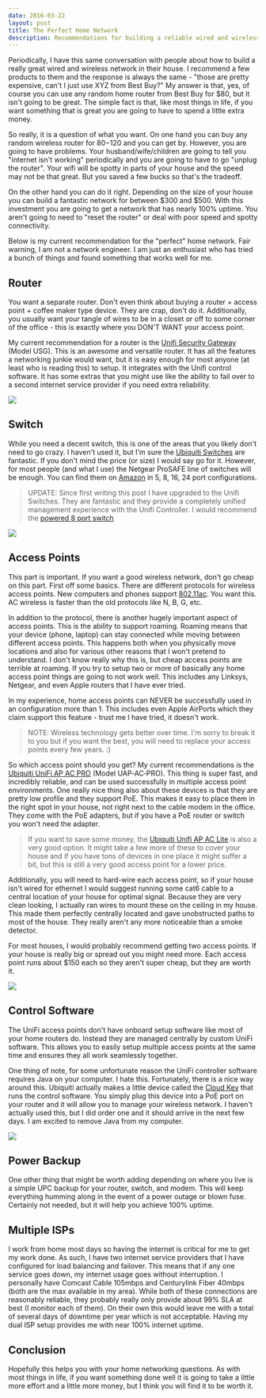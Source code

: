 ```yaml
---
date: 2016-03-22
layout: post
title: The Perfect Home Network
description: Recommendations for building a reliable wired and wireless network for your home.
---
```


Periodically, I have this same conversation with people about how to build a really great wired and wireless network in their house. I recommend a few products to them and the response is always the same - "those are pretty expensive, can't I just use XYZ from Best Buy?" My answer is that, yes, of course you can use any random home router from Best Buy for $80, but it isn't going to be great. The simple fact is that, like most things in life, if you want something that is great you are going to have to spend a little extra money.

So really, it is a question of what you want. On one hand you can buy any random wireless router for $80-$120 and you can get by. However, you are going to have problems. Your husband/wife/children are going to tell you "internet isn't working" periodically and you are going to have to go "unplug the router". Your wifi will be spotty in parts of your house and the speed may not be that great. But you saved a few bucks so that's the tradeoff.

On the other hand you can do it right. Depending on the size of your house you can build a fantastic network for between $300 and $500. With this investment you are going to get a network that has nearly 100% uptime. You aren't going to need to "reset the router" or deal with poor speed and spotty connectivity.

Below is my current recommendation for the "perfect" home network. Fair warning, I am not a network engineer. I am just an enthusiast who has tried a bunch of things and found something that works well for me.

## Router
You want a separate router. Don't even think about buying a router + access point + coffee maker type device. They are crap, don't do it. Additionally, you usually want your tangle of wires to be in a closet or off to some corner of the office - this is exactly where you DON'T WANT your access point.

My current recommendation for a router is the [Unifi Security Gateway](https://www.amazon.com/gp/product/B00LV8YZLK/ref=as_li_tl?ie=UTF8&camp=1789&creative=9325&creativeASIN=B00LV8YZLK&linkCode=as2&tag=ntotten-20&linkId=3b9599b0b6cc392bea33d54b640d368e) (Model USG). This is an awesome and versatile router. It has all the features a networking junkie would want, but it is easy enough for most anyone (at least who is reading this) to setup. It integrates with the Unifi control software. It has some extras that you might use like the ability to fail over to a second internet service provider if you need extra reliability.

![](/images/2016/03/usg.png)

## Switch
While you need a decent switch, this is one of the areas that you likely don't need to go crazy. I haven't used it, but I'm sure the [Ubiquiti Switches](https://www.amazon.com/gp/product/B01MU3WUX1/ref=as_li_qf_sp_asin_il_tl?ie=UTF8&tag=ntotten-20&camp=1789&creative=9325&linkCode=as2&creativeASIN=B01MU3WUX1&linkId=10447e88c74b0d5bb207072b8dbc7589) are fantastic. If you don't mind the price (or size) I would say go for it. However, for most people (and what I use) the Netgear ProSAFE line of switches will be enough. You can find them on [Amazon](http://www.amazon.com/NETGEAR-ProSAFE-Gigabit-Desktop-GS108-400NAS/dp/B00MPVR50A/) in 5, 8, 16, 24 port configurations.

> UPDATE: Since first writing this post I have upgraded to the Unifi Switches. They are fantastic and they provide a completely unified management experience with the Unifi Controller. I would recommend the [powered 8 port switch](https://www.amazon.com/gp/product/B01MU3WUX1/ref=as_li_qf_sp_asin_il_tl?ie=UTF8&tag=ntotten-20&camp=1789&creative=9325&linkCode=as2&creativeASIN=B01MU3WUX1&linkId=10447e88c74b0d5bb207072b8dbc7589)

![](/images/2016/03/prosafe_switch.jpg)

## Access Points
This part is important. If you want a good wireless network, don't go cheap on this part. First off some basics. There are different protocols for wireless access points. New computers and phones support [802.11ac](https://en.wikipedia.org/wiki/IEEE_802.11ac). You want this. AC wireless is faster than the old protocols like N, B, G, etc.

In addition to the protocol, there is another hugely important aspect of access points. This is the ability to support roaming. Roaming means that your device (phone, laptop) can stay connected while moving between different access points. This happens both when you physically move locations and also for various other reasons that I won't pretend to understand. I don't know really why this is, but cheap access points are terrible at roaming. If you try to setup two or more of basically any home access point things are going to not work well. This includes any Linksys, Netgear, and even Apple routers that I have ever tried.

In my experience, home access points can NEVER be successfully used in an configuration more than 1. This includes even Apple AirPorts which they claim support this feature - trust me I have tried, it doesn't work.

> NOTE: Wireless technology gets better over time. I'm sorry to break it to you but if you want the best, you will need to replace your access points every few years. :)

So which access point should you get? My current recommendations is the [Ubiquiti UniFi AP AC PRO](https://www.amazon.com/gp/product/B015PRO512/ref=as_li_qf_sp_asin_il_tl?ie=UTF8&tag=ntotten-20&camp=1789&creative=9325&linkCode=as2&creativeASIN=B015PRO512&linkId=40a90f39544f5054f1a31272058fcb3b) (Model UAP‑AC‑PRO). This thing is super fast, and incredibly reliable, and can be used successfully in multiple access point environments. One really nice thing also about these devices is that they are pretty low profile and they support PoE. This makes it easy to place them in the right spot in your house, not right next to the cable modem in the office. They come with the PoE adapters, but if you have a PoE router or switch you won't need the adapter.

> If you want to save some money, the [Ubiquiti Unifi AP AC Lite](https://www.amazon.com/gp/product/B015PR20GY/ref=as_li_qf_sp_asin_il_tl?ie=UTF8&tag=ntotten-20&camp=1789&creative=9325&linkCode=as2&creativeASIN=B015PR20GY&linkId=24667cd04c30a84ee9090d87d44cfdd3) is also a very good option. It might take a few more of these to cover your house and if you have tons of devices in one place it might suffer a bit, but this is still a very good access point for a lower price.

Additionally, you will need to hard-wire each access point, so if your house isn't wired for ethernet I would suggest running some cat6 cable to a central location of your house for optimal signal. Because they are very clean looking, I actually ran wires to mount these on the ceiling in my house. This made them perfectly centrally located and gave unobstructed paths to most of the house. They really aren't any more noticeable than a smoke detector.

For most houses, I would probably recommend getting two access points. If your house is really big or spread out you might need more. Each access point runs about $150 each so they aren't super cheap, but they are worth it.

![](/images/2016/03/unifi_ap.jpg)

## Control Software
The UniFi access points don't have onboard setup software like most of your home routers do. Instead they are managed centrally by custom UniFi software. This allows you to easily setup multiple access points at the same time and ensures they all work seamlessly together.

One thing of note, for some unfortunate reason the UniFi controller software requires Java on your computer. I hate this. Fortunately, there is a nice way around this. Ubiquiti actually makes a little device called the [Cloud Key](https://www.amazon.com/gp/product/B017T2QB22/ref=as_li_qf_sp_asin_il_tl?ie=UTF8&tag=ntotten-20&camp=1789&creative=9325&linkCode=as2&creativeASIN=B017T2QB22&linkId=f6bbc1426cb8590ef14f251d90b05470) that runs the control software. You simply plug this device into a PoE port on your router and it will allow you to manage your wireless network. I haven't actually used this, but I did order one and it should arrive in the next few days. I am excited to remove Java from my computer.

![](/images/2016/03/cloud_key.jpg)

## Power Backup
One other thing that might be worth adding depending on where you live is a simple UPC backup for your router, switch, and modem. This will keep everything humming along in the event of a power outage or blown fuse. Certainly not needed, but it will help you achieve 100% uptime.

## Multiple ISPs
I work from home most days so having the internet is critical for me to get my work done. As such, I have two internet service providers that I have configured for load balancing and failover. This means that if any one service goes down, my internet usage goes without interruption. I personally have Comcast Cable 105mbps and Centurylink Fiber 40mbps (both are the max available in my area). While both of these connections are reasonably reliable, they probably really only provide about 99% SLA at best (I monitor each of them). On their own this would leave me with a total of several days of downtime per year which is not acceptable. Having my dual ISP setup provides me with near 100% internet uptime.

## Conclusion
Hopefully this helps you with your home networking questions. As with most things in life, if you want something done well it is going to take a little more effort and a little more money, but I think you will find it to be worth it.
